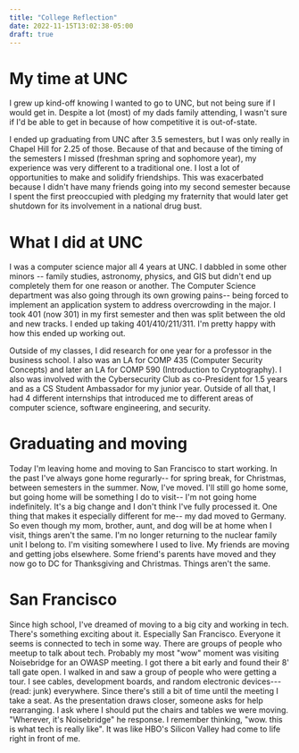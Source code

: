 ```yaml
---
title: "College Reflection"
date: 2022-11-15T13:02:38-05:00
draft: true
---
```


# My time at UNC

I grew up kind-off knowing I wanted to go to UNC, but not being sure if I would get in. Despite a lot (most) of my dads family attending, I wasn't sure if I'd be able to get in because of how competitive it is out-of-state.

I ended up graduating from UNC after 3.5 semesters, but I was only really in Chapel Hill for 2.25 of those. Because of that and because of the timing of the semesters I missed (freshman spring and sophomore year), my experience was very different to a traditional one. I lost a lot of opportunities to  make and solidify friendships. This was exacerbated because I didn't have many friends going into my second semester because I spent the first preoccupied with pledging my fraternity that would later get shutdown for its involvement in a national drug bust.

# What I did at UNC

I was a computer science major all 4 years at UNC. I dabbled in some other minors -- family studies, astronomy, physics, and GIS but didn't end up completely them for one reason or another. The Computer Science department was also going through its own growing pains-- being forced to implement an application system to address overcrowding in the major. I took 401 (now 301) in my first semester and then was split between the old and new tracks. I ended up taking 401/410/211/311. I'm pretty happy with how this ended up working out.

Outside of my classes, I did research for one year for a professor in the business school. I also was an LA for COMP 435 (Computer Security Concepts) and later an LA for COMP 590 (Introduction to Cryptography). I also was involved with the Cybersecurity Club as co-President for 1.5 years and as a CS Student Ambassador for my junior year. Outside of all that, I had 4 different internships that introduced me to different areas of computer science, software engineering, and security.


# Graduating and moving

Today I'm leaving home and moving to San Francisco to start working. In the past I've always gone home regurarly-- for spring break, for Christmas, between semesters in the summer. Now, I've moved. I'll still go home some, but going home will be something I do to visit-- I'm not going home indefinitely. It's a big change and I don't think I've fully processed it. One thing that makes it especially different for me-- my dad moved to Germany. So even though my mom, brother, aunt, and dog will be at home when I visit, things aren't the same. I'm no longer returning to the nuclear family unit I belong to. I'm visiting somewhere I used to live. My friends are moving and getting jobs elsewhere. Some friend's parents have moved and they now go to DC for Thanksgiving and Christmas. Things aren't the same.

# San Francisco

Since high school, I've dreamed of moving to a big city and working in tech. There's something exciting about it. Especially San Francisco. Everyone it seems is connected to tech in some way. There are groups of people who meetup to talk about tech. Probably my most "wow" moment was visiting Noisebridge for an OWASP meeting. I got there a bit early and found their 8' tall gate open. I walked in and saw a group of people who were getting a tour. I see cables, development boards, and random electronic devices--- (read: junk) everywhere. Since there's still a bit of time until the meeting I take a seat. As the presentation draws closer, someone asks for help rearranging. I ask where I should put the chairs and tables we were moving. "Wherever, it's Noisebridge" he response. I remember thinking, "wow. this is what tech is really like". It was like HBO's Silicon Valley had come to life right in front of me.

